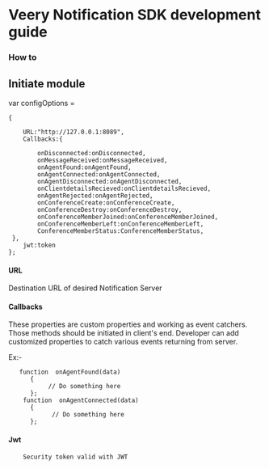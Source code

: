 # Veery Notification SDK development guide

### How to
## Initiate module
var configOptions =

    {

        URL:"http://127.0.0.1:8089",
        Callbacks:{
    
            onDisconnected:onDisconnected,
            onMessageReceived:onMessageReceived,
            onAgentFound:onAgentFound,
            onAgentConnected:onAgentConnected,
            onAgentDisconnected:onAgentDisconnected,
            onClientdetailsRecieved:onClientdetailsRecieved,
            onAgentRejected:onAgentRejected,
            onConferenceCreate:onConferenceCreate,
            onConferenceDestroy:onConferenceDestroy,
            onConferenceMemberJoined:onConferenceMemberJoined,
            onConferenceMemberLeft:onConferenceMemberLeft,
            ConferenceMemberStatus:ConferenceMemberStatus,
     },
        jwt:token
    };

#### URL 
Destination URL of desired Notification Server
#### Callbacks 
These properties are custom properties and working as event catchers. Those methods should be initiated in client's end.
Developer can add customized properties to catch various events returning from server.

Ex:-

       function  onAgentFound(data)
          {
               // Do something here
          };
        function  onAgentConnected(data)
          {
                // Do something here
          };

 #### Jwt
        Security token valid with JWT

